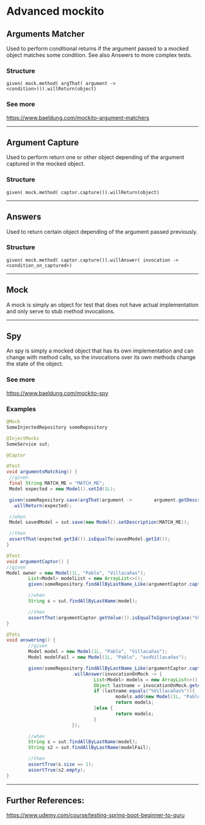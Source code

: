 # Advanced mockito

## Arguments Matcher

Used to perform conditional returns if the argument passed to a mocked object matches some condition. See also Answers to more complex tests.

### Structure

`given( mock.method( argThat( argument -> <condition>))).willReturn(object)`

### See more

https://www.baeldung.com/mockito-argument-matchers

---

## Argument Capture

Used to perform return one or other object depending of the argument captured in the mocked object.

### Structure

`given( mock.method( captor.capture()).willReturn(object)`

---

## Answers

Used to return certain object depending of the argument passed previously.

### Structure

`given( mock.method( captor.capture()).willAnswer( invocation -> <condition_on_captured>)`

---

## Mock

A mock is simply an object for test that does not have actual implementation and only serve to stub method invocations.

---

## Spy

An spy is simply a mocked object that has its own implementation and can change with method calls, so the invocations over its own methods change the state of the object.

### See more

https://www.baeldung.com/mockito-spy

### Examples

```java
@Mock
SomeInjectedRepository someRepository

@InjectMocks
SomeService sut;

@Captor

@Test
void argumentsMatching() {
 //given
 final String MATCH_ME = "MATCH_ME";
 Model expected = new Model().setId(1L);

 given(someRepository.save(argThat(argument ->        argument.getDescription().equals(MATCH_ME))))
  .willReturn(expected);

 //when
 Model savedModel = sut.save(new Model().setDescription(MATCH_ME));

 //then
 assertThat(expected.getId()).isEqualTo(savedModel.getId());
}

@Test
void argumentCaptor() {
//given
Model owner = new Model(1L, "Pablo", "Villacañas");
		List<Model> modelList = new ArrayList<>();
		given(someRepository.findAllByLastName_Like(argumentCaptor.capture())).willReturn(modelList);

		//when
		String s = sut.findAllByLastName(model);

		//then
		assertThat(argumentCaptor.getValue()).isEqualToIgnoringCase("%Villacañas%");
}

@Tets
void answering() {
		//given
		Model model = new Model(1L, "Pablo", "Villacañas");
		Model modelFail = new Model(1L, "Pablo", "asdVillacañas");

		given(someRepository.findAllByLastName_Like(argumentCaptor.capture()))
						.willAnswer(invocationOnMock -> {
								List<Model> models = new ArrayList<>();
								Object lastname = invocationOnMock.getArgument(0);
								if (lastname.equals("%Villacañas%")){
										models.add(new Model(1L, "Pablo", "Villacañas"));
										return models;
								}else {
										return models;
								}
						});

		//when
		String s = sut.findAllByLastName(model);
		String s2 = sut.findAllByLastName(modelFail);

		//then
		assertTrue(s.size == 1);
		assertTrue(s2.empty);
}
```

<script src="https://gist.github.com/PabloVillacanhas/73de599d9ae77db8df6714998d80ea51.js"></script>

---

## Further References:

https://www.udemy.com/course/testing-spring-boot-beginner-to-guru
